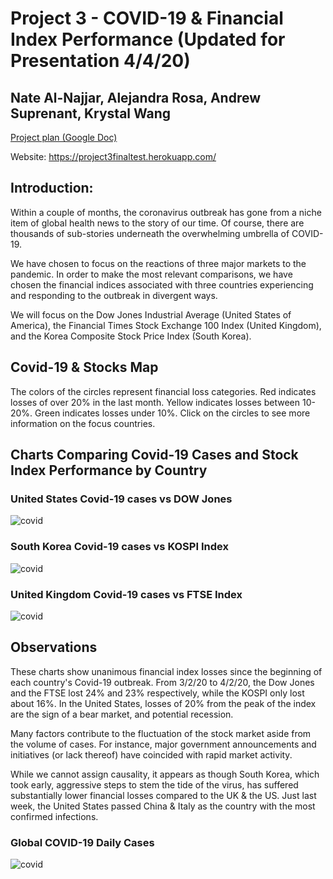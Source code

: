 # Project 3 - COVID-19 & Financial Index Performance (Updated for Presentation 4/4/20)
## Nate Al-Najjar, Alejandra Rosa, Andrew Suprenant, Krystal Wang

[Project plan (Google Doc)](https://docs.google.com/document/d/1XgxWmWTOgOnLjHSWXo7tDnfdPqjz_MkPYrIdHVtgY54/edit#)

Website: https://project3finaltest.herokuapp.com/

## Introduction:

Within a couple of months, the coronavirus outbreak has gone from a niche item of global health news to the story of our time. Of course, there are thousands of sub-stories underneath the overwhelming umbrella of COVID-19.

We have chosen to focus on the reactions of three major markets to the pandemic. In order to make the most relevant comparisons, we have chosen the financial indices associated with three countries experiencing and responding to the outbreak in divergent ways.

We will focus on the Dow Jones Industrial Average (United States of America), the Financial Times Stock Exchange 100 Index (United Kingdom), and the Korea Composite Stock Price Index (South Korea).

## Covid-19 & Stocks Map

The colors of the circles represent financial loss categories. Red indicates losses of over 20% in the last month. Yellow indicates losses between 10-20%. Green indicates losses under 10%. Click on the circles to see more information on the focus countries.

## Charts Comparing Covid-19 Cases and Stock Index Performance by Country

### United States Covid-19 cases vs DOW Jones
![covid](https://github.com/KrystalWang070/Flask/blob/master/us_plot.png)

### South Korea Covid-19 cases vs KOSPI Index
![covid](https://github.com/KrystalWang070/Flask/blob/master/sk_plot.png)

### United Kingdom Covid-19 cases vs FTSE Index
![covid](https://github.com/KrystalWang070/Flask/blob/master/uk_plot.png)

## Observations

These charts show unanimous financial index losses since the beginning of each country's Covid-19 outbreak. From 3/2/20 to 4/2/20, the Dow Jones and the FTSE lost 24% and 23% respectively, while the KOSPI only lost about 16%. In the United States, losses of 20% from the peak of the index are the sign of a bear market, and potential recession.

Many factors contribute to the fluctuation of the stock market aside from the volume of cases. For instance, major government announcements and initiatives (or lack thereof) have coincided with rapid market activity.

While we cannot assign causality, it appears as though South Korea, which took early, aggressive steps to stem the tide of the virus, has suffered substantially lower financial losses compared to the UK & the US. Just last week, the United States passed China & Italy as the country with the most confirmed infections.

### Global COVID-19 Daily Cases
![covid](https://github.com/KrystalWang070/Flask/blob/master/global_plot.png)
